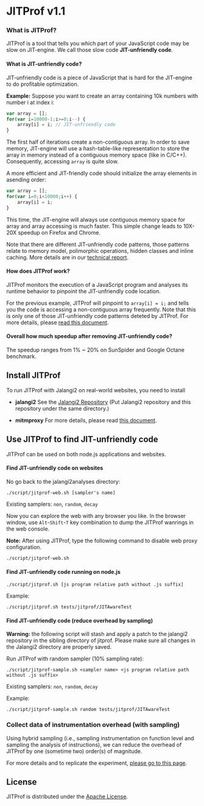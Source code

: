 JITProf v1.1
=====================
### What is JITProf?

JITProf is a tool that tells you which part of your JavaScript code may be slow on JIT-engine. We call those slow code **JIT-unfriendly code**.

#### What is JIT-unfriendly code?

JIT-unfriendly code is a piece of JavaScript that is hard for the JIT-engine to do profitable optimization.

**Example:** Suppose you want to create an array containing 10k numbers with number i at index i:

```javascript
var array = [];
for(var i=10000-1;i>=0;i--) {
	array[i] = i; // JIT-unfriendly code
}
```

The first half of iterations create a non-contiguous array.
In order to save memory, JIT-engine will use a hash-table-like representation to store the array
in memory instead of a contiguous memory space (like in C/C++). Consequently, accessing ```array``` is quite slow.

A more efficient and JIT-friendly code should initialize the array elements in asending order:

```javascript
var array = [];
for(var i=0;i<10000;i++) {
	array[i] = i;
}
```

This time, the JIT-engine will always use contiguous memory space for array and array accessing is much faster.
This simple change leads to 10X-20X speedup on Firefox and Chrome.

Note that there are different JIT-unfriendly code patterns, those patterns relate to memory model, polimorphic operations, hidden classes and inline caching. More details are in our [technical report](docs/TR.md).

#### How does JITProf work?

JITProf monitors the execution of a JavaScript program and analyses its runtime behavior to pinpoint the JIT-unfriendly code location.

For the previous example, JITProf will pinpoint to ```array[i] = i;``` and tells you the code is accessing a non-contiguous array
frequently. Note that this is only one of those JIT-unfriendly code patterns deteted by JITProf. 
For more details, please [read this document](docs/TR.md).

#### Overall how much speedup after removing JIT-unfriendly code?

The speedup ranges from 1% ~ 20% on SunSpider and Google Octane benchmark.


Install JITProf
---------------

To run JITProf with Jalangi2 on real-world websites, you need to install
	
 * **jalangi2** See the [Jalangi2 Repository](https://github.com/Samsung/jalangi2)
 (Put Jalangi2 repository and this repository under the same directory.)

 * **mitmproxy** For more details, please read [this document](docs/mitmproxy_install.md).

Use JITProf to find JIT-unfriendly code
---------------------------------------

JITProf can be used on both node.js applications and websites.

#### Find JIT-unfriendly code on websites

No go back to the jalangi2analyses directory:


```
./script/jitprof-web.sh [sampler's name]
```

Existing samplers: ```non```, ```random```, ```decay```


Now you can explore the web with any browser you like.
In the browser window, use ```Alt```-```Shift```-```T``` key combination to dump
the JITProf wanrings in the web console.

**Note:** After using JITProf, type the following command to disable web proxy configuration. 
```
./script/jitprof-web.sh
```

#### Find JIT-unfriendly code running on node.js

```
./script/jitprof.sh [js program relative path without .js suffix]
```

Example:

```
./script/jitprof.sh tests/jitprof/JITAwareTest
```

#### Find JIT-unfriendly code (reduce overhead by sampling)

**Warning:** the following script will stash and apply a patch to the jalangi2 repository in the sibling directory of jitprof. Please make sure all changes in the Jalangi2 directory are properly saved.

Run JITProf with random sampler (10% sampling rate):
```
./script/jitprof-sample.sh <sampler name> <js program relative path without .js suffix>
```

Existing samplers: ```non```, ```random```, ```decay```

Example:

```
./script/jitprof-sample.sh random tests/jitprof/JITAwareTest
```


### Collect data of instrumentation overhead (with sampling)

Using hybrid sampling (i.e., sampling instrumentation on function level and sampling the analysis of instructions),
we can reduce the overhead of JITProf by one (sometime two) order(s) of magnitude.

For more details and to replicate the experiment, [please go to this page](exp/hybrid_sampling_exp).

License
-------

JITProf is distributed under the [Apache License](http://www.apache.org/licenses/LICENSE-2.0.html).
